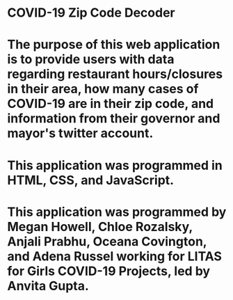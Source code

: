 # COVID-19 Zip Code Decoder

# The purpose of this web application is to provide users with data regarding restaurant hours/closures in their area, how many cases of COVID-19 are in their zip code, and information from their governor and mayor's twitter account. 

# This application was programmed in HTML, CSS, and JavaScript. 

# This application was programmed by Megan Howell, Chloe Rozalsky, Anjali Prabhu, Oceana Covington, and Adena Russel working for LITAS for Girls COVID-19 Projects, led by Anvita Gupta. 
